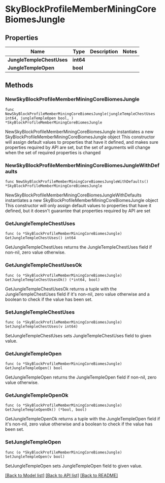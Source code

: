 # SkyBlockProfileMemberMiningCoreBiomesJungle

## Properties

Name | Type | Description | Notes
------------ | ------------- | ------------- | -------------
**JungleTempleChestUses** | **int64** |  | 
**JungleTempleOpen** | **bool** |  | 

## Methods

### NewSkyBlockProfileMemberMiningCoreBiomesJungle

`func NewSkyBlockProfileMemberMiningCoreBiomesJungle(jungleTempleChestUses int64, jungleTempleOpen bool, ) *SkyBlockProfileMemberMiningCoreBiomesJungle`

NewSkyBlockProfileMemberMiningCoreBiomesJungle instantiates a new SkyBlockProfileMemberMiningCoreBiomesJungle object
This constructor will assign default values to properties that have it defined,
and makes sure properties required by API are set, but the set of arguments
will change when the set of required properties is changed

### NewSkyBlockProfileMemberMiningCoreBiomesJungleWithDefaults

`func NewSkyBlockProfileMemberMiningCoreBiomesJungleWithDefaults() *SkyBlockProfileMemberMiningCoreBiomesJungle`

NewSkyBlockProfileMemberMiningCoreBiomesJungleWithDefaults instantiates a new SkyBlockProfileMemberMiningCoreBiomesJungle object
This constructor will only assign default values to properties that have it defined,
but it doesn't guarantee that properties required by API are set

### GetJungleTempleChestUses

`func (o *SkyBlockProfileMemberMiningCoreBiomesJungle) GetJungleTempleChestUses() int64`

GetJungleTempleChestUses returns the JungleTempleChestUses field if non-nil, zero value otherwise.

### GetJungleTempleChestUsesOk

`func (o *SkyBlockProfileMemberMiningCoreBiomesJungle) GetJungleTempleChestUsesOk() (*int64, bool)`

GetJungleTempleChestUsesOk returns a tuple with the JungleTempleChestUses field if it's non-nil, zero value otherwise
and a boolean to check if the value has been set.

### SetJungleTempleChestUses

`func (o *SkyBlockProfileMemberMiningCoreBiomesJungle) SetJungleTempleChestUses(v int64)`

SetJungleTempleChestUses sets JungleTempleChestUses field to given value.


### GetJungleTempleOpen

`func (o *SkyBlockProfileMemberMiningCoreBiomesJungle) GetJungleTempleOpen() bool`

GetJungleTempleOpen returns the JungleTempleOpen field if non-nil, zero value otherwise.

### GetJungleTempleOpenOk

`func (o *SkyBlockProfileMemberMiningCoreBiomesJungle) GetJungleTempleOpenOk() (*bool, bool)`

GetJungleTempleOpenOk returns a tuple with the JungleTempleOpen field if it's non-nil, zero value otherwise
and a boolean to check if the value has been set.

### SetJungleTempleOpen

`func (o *SkyBlockProfileMemberMiningCoreBiomesJungle) SetJungleTempleOpen(v bool)`

SetJungleTempleOpen sets JungleTempleOpen field to given value.



[[Back to Model list]](../README.md#documentation-for-models) [[Back to API list]](../README.md#documentation-for-api-endpoints) [[Back to README]](../README.md)


